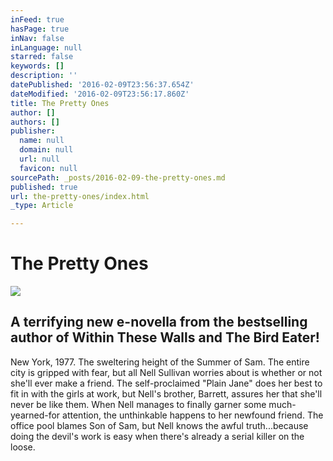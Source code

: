 ```yaml
---
inFeed: true
hasPage: true
inNav: false
inLanguage: null
starred: false
keywords: []
description: ''
datePublished: '2016-02-09T23:56:37.654Z'
dateModified: '2016-02-09T23:56:17.860Z'
title: The Pretty Ones
author: []
authors: []
publisher:
  name: null
  domain: null
  url: null
  favicon: null
sourcePath: _posts/2016-02-09-the-pretty-ones.md
published: true
url: the-pretty-ones/index.html
_type: Article

---
```

# The Pretty Ones
![](https://the-grid-user-content.s3-us-west-2.amazonaws.com/85425df7-154c-4df5-81c6-3ecd7100b8ca.jpg)

## A terrifying new e-novella from the bestselling author of Within These Walls and The Bird Eater!

New York, 1977\. The sweltering height of the Summer of Sam. The entire city is gripped with fear, but all Nell Sullivan worries about is whether or not she'll ever make a friend. The self-proclaimed "Plain Jane" does her best to fit in with the girls at work, but Nell's brother, Barrett, assures her that she'll never be like them. When Nell manages to finally garner some much-yearned-for attention, the unthinkable happens to her newfound friend. The office pool blames Son of Sam, but Nell knows the awful truth...because doing the devil's work is easy when there's already a serial killer on the loose.